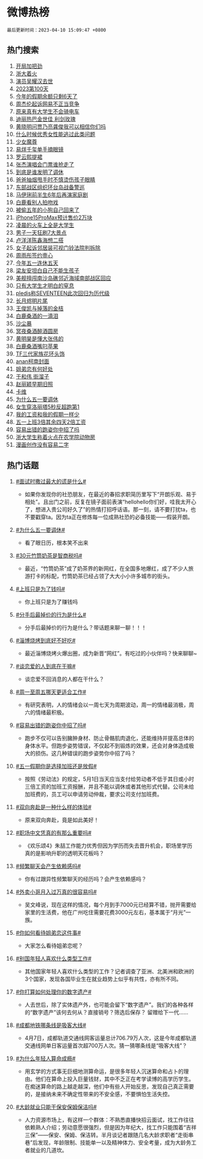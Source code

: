 # 微博热榜

`最后更新时间：2023-04-10 15:09:47 +0800`

## 热门搜索

1. [开局加把劲](https://m.weibo.cn/search?containerid=100103type%3D1%26t%3D10%26q%3D%23%E5%BC%80%E5%B1%80%E5%8A%A0%E6%8A%8A%E5%8A%B2%23&stream_entry_id=51&isnewpage=1&extparam=seat%3D1%26dgr%3D0%26pos%3D0%26c_type%3D51%26stream_entry_id%3D51%26cate%3D10103%26filter_type%3Drealtimehot%26display_time%3D1681110586%26pre_seqid%3D1681110586692018427108&luicode=10000011&lfid=106003type%253D25%2526t%253D3%2526disable_hot%253D1%2526filter_type%253Drealtimehot)
1. [浙大着火](https://m.weibo.cn/search?containerid=100103type%3D1%26t%3D10%26q%3D%E6%B5%99%E5%A4%A7%E7%9D%80%E7%81%AB&stream_entry_id=31&isnewpage=1&extparam=seat%3D1%26dgr%3D0%26c_type%3D31%26band_rank%3D1%26cate%3D5001%26filter_type%3Drealtimehot%26realpos%3D1%26pos%3D0%26q%3D%25E6%25B5%2599%25E5%25A4%25A7%25E7%259D%2580%25E7%2581%25AB%26stream_entry_id%3D31%26flag%3D1%26lcate%3D5001%26display_time%3D1681110586%26pre_seqid%3D1681110586692018427108&luicode=10000011&lfid=106003type%253D25%2526t%253D3%2526disable_hot%253D1%2526filter_type%253Drealtimehot)
1. [演员吴耀汉去世](https://m.weibo.cn/search?containerid=100103type%3D1%26t%3D10%26q%3D%23%E6%BC%94%E5%91%98%E5%90%B4%E8%80%80%E6%B1%89%E5%8E%BB%E4%B8%96%23&stream_entry_id=31&isnewpage=1&extparam=seat%3D1%26dgr%3D0%26c_type%3D31%26band_rank%3D2%26cate%3D5001%26filter_type%3Drealtimehot%26realpos%3D2%26pos%3D1%26q%3D%2523%25E6%25BC%2594%25E5%2591%2598%25E5%2590%25B4%25E8%2580%2580%25E6%25B1%2589%25E5%258E%25BB%25E4%25B8%2596%2523%26stream_entry_id%3D31%26flag%3D16%26lcate%3D5001%26display_time%3D1681110586%26pre_seqid%3D1681110586692018427108&luicode=10000011&lfid=106003type%253D25%2526t%253D3%2526disable_hot%253D1%2526filter_type%253Drealtimehot)
1. [2023第100天](https://m.weibo.cn/search?containerid=100103type%3D1%26t%3D10%26q%3D%232023%E7%AC%AC100%E5%A4%A9%23&stream_entry_id=31&isnewpage=1&extparam=seat%3D1%26dgr%3D0%26c_type%3D31%26band_rank%3D3%26cate%3D5001%26filter_type%3Drealtimehot%26realpos%3D3%26pos%3D2%26q%3D%25232023%25E7%25AC%25AC100%25E5%25A4%25A9%2523%26stream_entry_id%3D31%26flag%3D0%26lcate%3D5001%26display_time%3D1681110586%26pre_seqid%3D1681110586692018427108&luicode=10000011&lfid=106003type%253D25%2526t%253D3%2526disable_hot%253D1%2526filter_type%253Drealtimehot)
1. [今年的假期余额只剩6天了](https://m.weibo.cn/search?containerid=100103type%3D1%26t%3D10%26q%3D%23%E4%BB%8A%E5%B9%B4%E7%9A%84%E5%81%87%E6%9C%9F%E4%BD%99%E9%A2%9D%E5%8F%AA%E5%89%A96%E5%A4%A9%E4%BA%86%23&stream_entry_id=31&isnewpage=1&extparam=seat%3D1%26dgr%3D0%26c_type%3D31%26band_rank%3D4%26cate%3D5001%26filter_type%3Drealtimehot%26realpos%3D4%26pos%3D3%26q%3D%2523%25E4%25BB%258A%25E5%25B9%25B4%25E7%259A%2584%25E5%2581%2587%25E6%259C%259F%25E4%25BD%2599%25E9%25A2%259D%25E5%258F%25AA%25E5%2589%25A96%25E5%25A4%25A9%25E4%25BA%2586%2523%26stream_entry_id%3D31%26flag%3D0%26lcate%3D5001%26display_time%3D1681110586%26pre_seqid%3D1681110586692018427108&luicode=10000011&lfid=106003type%253D25%2526t%253D3%2526disable_hot%253D1%2526filter_type%253Drealtimehot)
1. [周杰伦起诉网易不正当竞争](https://m.weibo.cn/search?containerid=100103type%3D1%26t%3D10%26q%3D%23%E5%91%A8%E6%9D%B0%E4%BC%A6%E8%B5%B7%E8%AF%89%E7%BD%91%E6%98%93%E4%B8%8D%E6%AD%A3%E5%BD%93%E7%AB%9E%E4%BA%89%23&stream_entry_id=31&isnewpage=1&extparam=seat%3D1%26dgr%3D0%26c_type%3D31%26band_rank%3D5%26cate%3D5001%26filter_type%3Drealtimehot%26realpos%3D5%26pos%3D4%26q%3D%2523%25E5%2591%25A8%25E6%259D%25B0%25E4%25BC%25A6%25E8%25B5%25B7%25E8%25AF%2589%25E7%25BD%2591%25E6%2598%2593%25E4%25B8%258D%25E6%25AD%25A3%25E5%25BD%2593%25E7%25AB%259E%25E4%25BA%2589%2523%26stream_entry_id%3D31%26flag%3D2%26lcate%3D5001%26display_time%3D1681110586%26pre_seqid%3D1681110586692018427108&luicode=10000011&lfid=106003type%253D25%2526t%253D3%2526disable_hot%253D1%2526filter_type%253Drealtimehot)
1. [原来真有大学生不会骑电车](https://m.weibo.cn/search?containerid=100103type%3D1%26t%3D10%26q%3D%23%E5%8E%9F%E6%9D%A5%E7%9C%9F%E6%9C%89%E5%A4%A7%E5%AD%A6%E7%94%9F%E4%B8%8D%E4%BC%9A%E9%AA%91%E7%94%B5%E8%BD%A6%23&stream_entry_id=31&isnewpage=1&extparam=seat%3D1%26dgr%3D0%26c_type%3D31%26band_rank%3D6%26cate%3D5001%26filter_type%3Drealtimehot%26realpos%3D6%26pos%3D5%26q%3D%2523%25E5%258E%259F%25E6%259D%25A5%25E7%259C%259F%25E6%259C%2589%25E5%25A4%25A7%25E5%25AD%25A6%25E7%2594%259F%25E4%25B8%258D%25E4%25BC%259A%25E9%25AA%2591%25E7%2594%25B5%25E8%25BD%25A6%2523%26stream_entry_id%3D31%26flag%3D0%26lcate%3D5001%26display_time%3D1681110586%26pre_seqid%3D1681110586692018427108&luicode=10000011&lfid=106003type%253D25%2526t%253D3%2526disable_hot%253D1%2526filter_type%253Drealtimehot)
1. [迪丽热巴金世佳 利剑玫瑰](https://m.weibo.cn/search?containerid=100103type%3D1%26t%3D10%26q%3D%E8%BF%AA%E4%B8%BD%E7%83%AD%E5%B7%B4%E9%87%91%E4%B8%96%E4%BD%B3+%E5%88%A9%E5%89%91%E7%8E%AB%E7%91%B0&stream_entry_id=31&isnewpage=1&extparam=seat%3D1%26dgr%3D0%26c_type%3D31%26band_rank%3D7%26cate%3D5001%26filter_type%3Drealtimehot%26realpos%3D7%26pos%3D6%26q%3D%25E8%25BF%25AA%25E4%25B8%25BD%25E7%2583%25AD%25E5%25B7%25B4%25E9%2587%2591%25E4%25B8%2596%25E4%25BD%25B3%2520%25E5%2588%25A9%25E5%2589%2591%25E7%258E%25AB%25E7%2591%25B0%26stream_entry_id%3D31%26flag%3D2%26lcate%3D5001%26display_time%3D1681110586%26pre_seqid%3D1681110586692018427108&luicode=10000011&lfid=106003type%253D25%2526t%253D3%2526disable_hot%253D1%2526filter_type%253Drealtimehot)
1. [黄晓明问贾乃亮龚俊我可以相信你们吗](https://m.weibo.cn/search?containerid=100103type%3D1%26t%3D10%26q%3D%23%E9%BB%84%E6%99%93%E6%98%8E%E9%97%AE%E8%B4%BE%E4%B9%83%E4%BA%AE%E9%BE%9A%E4%BF%8A%E6%88%91%E5%8F%AF%E4%BB%A5%E7%9B%B8%E4%BF%A1%E4%BD%A0%E4%BB%AC%E5%90%97%23&stream_entry_id=31&isnewpage=1&extparam=seat%3D1%26dgr%3D0%26c_type%3D31%26band_rank%3D8%26cate%3D5001%26filter_type%3Drealtimehot%26realpos%3D8%26pos%3D7%26q%3D%2523%25E9%25BB%2584%25E6%2599%2593%25E6%2598%258E%25E9%2597%25AE%25E8%25B4%25BE%25E4%25B9%2583%25E4%25BA%25AE%25E9%25BE%259A%25E4%25BF%258A%25E6%2588%2591%25E5%258F%25AF%25E4%25BB%25A5%25E7%259B%25B8%25E4%25BF%25A1%25E4%25BD%25A0%25E4%25BB%25AC%25E5%2590%2597%2523%26stream_entry_id%3D31%26flag%3D1%26lcate%3D5001%26display_time%3D1681110586%26pre_seqid%3D1681110586692018427108&luicode=10000011&lfid=106003type%253D25%2526t%253D3%2526disable_hot%253D1%2526filter_type%253Drealtimehot)
1. [什么时候优秀女性能逃过此类问题](https://m.weibo.cn/search?containerid=100103type%3D1%26t%3D10%26q%3D%23%E4%BB%80%E4%B9%88%E6%97%B6%E5%80%99%E4%BC%98%E7%A7%80%E5%A5%B3%E6%80%A7%E8%83%BD%E9%80%83%E8%BF%87%E6%AD%A4%E7%B1%BB%E9%97%AE%E9%A2%98%23&stream_entry_id=31&isnewpage=1&extparam=seat%3D1%26dgr%3D0%26c_type%3D31%26band_rank%3D9%26cate%3D5001%26filter_type%3Drealtimehot%26realpos%3D9%26pos%3D8%26q%3D%2523%25E4%25BB%2580%25E4%25B9%2588%25E6%2597%25B6%25E5%2580%2599%25E4%25BC%2598%25E7%25A7%2580%25E5%25A5%25B3%25E6%2580%25A7%25E8%2583%25BD%25E9%2580%2583%25E8%25BF%2587%25E6%25AD%25A4%25E7%25B1%25BB%25E9%2597%25AE%25E9%25A2%2598%2523%26stream_entry_id%3D31%26flag%3D1%26lcate%3D5001%26display_time%3D1681110586%26pre_seqid%3D1681110586692018427108&luicode=10000011&lfid=106003type%253D25%2526t%253D3%2526disable_hot%253D1%2526filter_type%253Drealtimehot)
1. [少女魔尊](https://m.weibo.cn/search?containerid=100103type%3D1%26t%3D10%26q%3D%23%E5%B0%91%E5%A5%B3%E9%AD%94%E5%B0%8A%23&stream_entry_id=31&isnewpage=1&extparam=seat%3D1%26dgr%3D0%26c_type%3D31%26band_rank%3D10%26cate%3D5001%26filter_type%3Drealtimehot%26realpos%3D10%26pos%3D9%26q%3D%2523%25E5%25B0%2591%25E5%25A5%25B3%25E9%25AD%2594%25E5%25B0%258A%2523%26stream_entry_id%3D31%26flag%3D1%26lcate%3D5001%26display_time%3D1681110586%26pre_seqid%3D1681110586692018427108&luicode=10000011&lfid=106003type%253D25%2526t%253D3%2526disable_hot%253D1%2526filter_type%253Drealtimehot)
1. [易烊千玺单手摘眼镜](https://m.weibo.cn/search?containerid=100103type%3D1%26t%3D10%26q%3D%23%E6%98%93%E7%83%8A%E5%8D%83%E7%8E%BA%E5%8D%95%E6%89%8B%E6%91%98%E7%9C%BC%E9%95%9C%23&stream_entry_id=31&isnewpage=1&extparam=seat%3D1%26dgr%3D0%26c_type%3D31%26band_rank%3D11%26cate%3D5001%26filter_type%3Drealtimehot%26realpos%3D11%26pos%3D10%26q%3D%2523%25E6%2598%2593%25E7%2583%258A%25E5%258D%2583%25E7%258E%25BA%25E5%258D%2595%25E6%2589%258B%25E6%2591%2598%25E7%259C%25BC%25E9%2595%259C%2523%26stream_entry_id%3D31%26flag%3D1%26lcate%3D5001%26display_time%3D1681110586%26pre_seqid%3D1681110586692018427108&luicode=10000011&lfid=106003type%253D25%2526t%253D3%2526disable_hot%253D1%2526filter_type%253Drealtimehot)
1. [罗云熙提裙](https://m.weibo.cn/search?containerid=100103type%3D1%26t%3D10%26q%3D%23%E7%BD%97%E4%BA%91%E7%86%99%E6%8F%90%E8%A3%99%23&stream_entry_id=31&isnewpage=1&extparam=seat%3D1%26dgr%3D0%26c_type%3D31%26band_rank%3D12%26cate%3D5001%26filter_type%3Drealtimehot%26realpos%3D12%26pos%3D11%26q%3D%2523%25E7%25BD%2597%25E4%25BA%2591%25E7%2586%2599%25E6%258F%2590%25E8%25A3%2599%2523%26stream_entry_id%3D31%26flag%3D0%26lcate%3D5001%26display_time%3D1681110586%26pre_seqid%3D1681110586692018427108&luicode=10000011&lfid=106003type%253D25%2526t%253D3%2526disable_hot%253D1%2526filter_type%253Drealtimehot)
1. [张杰演唱会门票谁抢走了](https://m.weibo.cn/search?containerid=100103type%3D1%26t%3D10%26q%3D%E5%BC%A0%E6%9D%B0%E6%BC%94%E5%94%B1%E4%BC%9A%E9%97%A8%E7%A5%A8%E8%B0%81%E6%8A%A2%E8%B5%B0%E4%BA%86&stream_entry_id=31&isnewpage=1&extparam=seat%3D1%26dgr%3D0%26c_type%3D31%26band_rank%3D13%26cate%3D5001%26filter_type%3Drealtimehot%26realpos%3D13%26pos%3D12%26q%3D%25E5%25BC%25A0%25E6%259D%25B0%25E6%25BC%2594%25E5%2594%25B1%25E4%25BC%259A%25E9%2597%25A8%25E7%25A5%25A8%25E8%25B0%2581%25E6%258A%25A2%25E8%25B5%25B0%25E4%25BA%2586%26stream_entry_id%3D31%26flag%3D1%26lcate%3D5001%26display_time%3D1681110586%26pre_seqid%3D1681110586692018427108&luicode=10000011&lfid=106003type%253D25%2526t%253D3%2526disable_hot%253D1%2526filter_type%253Drealtimehot)
1. [到底是谁发明了调休](https://m.weibo.cn/search?containerid=100103type%3D1%26t%3D10%26q%3D%23%E5%88%B0%E5%BA%95%E6%98%AF%E8%B0%81%E5%8F%91%E6%98%8E%E4%BA%86%E8%B0%83%E4%BC%91%23&stream_entry_id=31&isnewpage=1&extparam=seat%3D1%26dgr%3D0%26c_type%3D31%26band_rank%3D14%26cate%3D5001%26filter_type%3Drealtimehot%26realpos%3D14%26pos%3D13%26q%3D%2523%25E5%2588%25B0%25E5%25BA%2595%25E6%2598%25AF%25E8%25B0%2581%25E5%258F%2591%25E6%2598%258E%25E4%25BA%2586%25E8%25B0%2583%25E4%25BC%2591%2523%26stream_entry_id%3D31%26flag%3D1%26lcate%3D5001%26display_time%3D1681110586%26pre_seqid%3D1681110586692018427108&luicode=10000011&lfid=106003type%253D25%2526t%253D3%2526disable_hot%253D1%2526filter_type%253Drealtimehot)
1. [爸爸抽烟甩手时不慎烫伤孩子眼睛](https://m.weibo.cn/search?containerid=100103type%3D1%26t%3D10%26q%3D%23%E7%88%B8%E7%88%B8%E6%8A%BD%E7%83%9F%E7%94%A9%E6%89%8B%E6%97%B6%E4%B8%8D%E6%85%8E%E7%83%AB%E4%BC%A4%E5%AD%A9%E5%AD%90%E7%9C%BC%E7%9D%9B%23&stream_entry_id=31&isnewpage=1&extparam=seat%3D1%26dgr%3D0%26c_type%3D31%26band_rank%3D15%26cate%3D5001%26filter_type%3Drealtimehot%26realpos%3D15%26pos%3D14%26q%3D%2523%25E7%2588%25B8%25E7%2588%25B8%25E6%258A%25BD%25E7%2583%259F%25E7%2594%25A9%25E6%2589%258B%25E6%2597%25B6%25E4%25B8%258D%25E6%2585%258E%25E7%2583%25AB%25E4%25BC%25A4%25E5%25AD%25A9%25E5%25AD%2590%25E7%259C%25BC%25E7%259D%259B%2523%26stream_entry_id%3D31%26flag%3D0%26lcate%3D5001%26display_time%3D1681110586%26pre_seqid%3D1681110586692018427108&luicode=10000011&lfid=106003type%253D25%2526t%253D3%2526disable_hot%253D1%2526filter_type%253Drealtimehot)
1. [东部战区组织环台岛战备警巡](https://m.weibo.cn/search?containerid=100103type%3D1%26t%3D10%26q%3D%23%E4%B8%9C%E9%83%A8%E6%88%98%E5%8C%BA%E7%BB%84%E7%BB%87%E7%8E%AF%E5%8F%B0%E5%B2%9B%E6%88%98%E5%A4%87%E8%AD%A6%E5%B7%A1%23&stream_entry_id=31&isnewpage=1&extparam=seat%3D1%26dgr%3D0%26c_type%3D31%26band_rank%3D16%26cate%3D5001%26filter_type%3Drealtimehot%26realpos%3D16%26pos%3D15%26q%3D%2523%25E4%25B8%259C%25E9%2583%25A8%25E6%2588%2598%25E5%258C%25BA%25E7%25BB%2584%25E7%25BB%2587%25E7%258E%25AF%25E5%258F%25B0%25E5%25B2%259B%25E6%2588%2598%25E5%25A4%2587%25E8%25AD%25A6%25E5%25B7%25A1%2523%26stream_entry_id%3D31%26flag%3D1%26lcate%3D5001%26display_time%3D1681110586%26pre_seqid%3D1681110586692018427108&luicode=10000011&lfid=106003type%253D25%2526t%253D3%2526disable_hot%253D1%2526filter_type%253Drealtimehot)
1. [马伊琍前半生6年后再演家庭剧](https://m.weibo.cn/search?containerid=100103type%3D1%26t%3D10%26q%3D%23%E9%A9%AC%E4%BC%8A%E7%90%8D%E5%89%8D%E5%8D%8A%E7%94%9F6%E5%B9%B4%E5%90%8E%E5%86%8D%E6%BC%94%E5%AE%B6%E5%BA%AD%E5%89%A7%23&stream_entry_id=31&isnewpage=1&extparam=seat%3D1%26dgr%3D0%26c_type%3D31%26band_rank%3D17%26cate%3D5001%26filter_type%3Drealtimehot%26realpos%3D17%26pos%3D16%26q%3D%2523%25E9%25A9%25AC%25E4%25BC%258A%25E7%2590%258D%25E5%2589%258D%25E5%258D%258A%25E7%2594%259F6%25E5%25B9%25B4%25E5%2590%258E%25E5%2586%258D%25E6%25BC%2594%25E5%25AE%25B6%25E5%25BA%25AD%25E5%2589%25A7%2523%26stream_entry_id%3D31%26flag%3D0%26lcate%3D5001%26display_time%3D1681110586%26pre_seqid%3D1681110586692018427108&luicode=10000011&lfid=106003type%253D25%2526t%253D3%2526disable_hot%253D1%2526filter_type%253Drealtimehot)
1. [白鹿看别人拍吻戏](https://m.weibo.cn/search?containerid=100103type%3D1%26t%3D10%26q%3D%23%E7%99%BD%E9%B9%BF%E7%9C%8B%E5%88%AB%E4%BA%BA%E6%8B%8D%E5%90%BB%E6%88%8F%23&stream_entry_id=31&isnewpage=1&extparam=seat%3D1%26dgr%3D0%26c_type%3D31%26band_rank%3D18%26cate%3D5001%26filter_type%3Drealtimehot%26realpos%3D18%26pos%3D17%26q%3D%2523%25E7%2599%25BD%25E9%25B9%25BF%25E7%259C%258B%25E5%2588%25AB%25E4%25BA%25BA%25E6%258B%258D%25E5%2590%25BB%25E6%2588%258F%2523%26stream_entry_id%3D31%26flag%3D1%26lcate%3D5001%26display_time%3D1681110586%26pre_seqid%3D1681110586692018427108&luicode=10000011&lfid=106003type%253D25%2526t%253D3%2526disable_hot%253D1%2526filter_type%253Drealtimehot)
1. [被偷五年的小狗自己回来了](https://m.weibo.cn/search?containerid=100103type%3D1%26t%3D10%26q%3D%23%E8%A2%AB%E5%81%B7%E4%BA%94%E5%B9%B4%E7%9A%84%E5%B0%8F%E7%8B%97%E8%87%AA%E5%B7%B1%E5%9B%9E%E6%9D%A5%E4%BA%86%23&stream_entry_id=31&isnewpage=1&extparam=seat%3D1%26dgr%3D0%26c_type%3D31%26band_rank%3D19%26cate%3D5001%26filter_type%3Drealtimehot%26realpos%3D19%26pos%3D18%26q%3D%2523%25E8%25A2%25AB%25E5%2581%25B7%25E4%25BA%2594%25E5%25B9%25B4%25E7%259A%2584%25E5%25B0%258F%25E7%258B%2597%25E8%2587%25AA%25E5%25B7%25B1%25E5%259B%259E%25E6%259D%25A5%25E4%25BA%2586%2523%26stream_entry_id%3D31%26flag%3D0%26lcate%3D5001%26display_time%3D1681110586%26pre_seqid%3D1681110586692018427108&luicode=10000011&lfid=106003type%253D25%2526t%253D3%2526disable_hot%253D1%2526filter_type%253Drealtimehot)
1. [iPhone15ProMax预计售价2万块](https://m.weibo.cn/search?containerid=100103type%3D1%26t%3D10%26q%3D%23iPhone15ProMax%E9%A2%84%E8%AE%A1%E5%94%AE%E4%BB%B72%E4%B8%87%E5%9D%97%23&stream_entry_id=31&isnewpage=1&extparam=seat%3D1%26dgr%3D0%26c_type%3D31%26band_rank%3D20%26cate%3D5001%26filter_type%3Drealtimehot%26realpos%3D20%26pos%3D19%26q%3D%2523iPhone15ProMax%25E9%25A2%2584%25E8%25AE%25A1%25E5%2594%25AE%25E4%25BB%25B72%25E4%25B8%2587%25E5%259D%2597%2523%26stream_entry_id%3D31%26flag%3D2%26lcate%3D5001%26display_time%3D1681110586%26pre_seqid%3D1681110586692018427108&luicode=10000011&lfid=106003type%253D25%2526t%253D3%2526disable_hot%253D1%2526filter_type%253Drealtimehot)
1. [凌晨的火车上全是大学生](https://m.weibo.cn/search?containerid=100103type%3D1%26t%3D10%26q%3D%23%E5%87%8C%E6%99%A8%E7%9A%84%E7%81%AB%E8%BD%A6%E4%B8%8A%E5%85%A8%E6%98%AF%E5%A4%A7%E5%AD%A6%E7%94%9F%23&stream_entry_id=31&isnewpage=1&extparam=seat%3D1%26dgr%3D0%26c_type%3D31%26band_rank%3D21%26cate%3D5001%26filter_type%3Drealtimehot%26realpos%3D21%26pos%3D20%26q%3D%2523%25E5%2587%258C%25E6%2599%25A8%25E7%259A%2584%25E7%2581%25AB%25E8%25BD%25A6%25E4%25B8%258A%25E5%2585%25A8%25E6%2598%25AF%25E5%25A4%25A7%25E5%25AD%25A6%25E7%2594%259F%2523%26stream_entry_id%3D31%26flag%3D0%26lcate%3D5001%26display_time%3D1681110586%26pre_seqid%3D1681110586692018427108&luicode=10000011&lfid=106003type%253D25%2526t%253D3%2526disable_hot%253D1%2526filter_type%253Drealtimehot)
1. [男子一天狂刷7大景点](https://m.weibo.cn/search?containerid=100103type%3D1%26t%3D10%26q%3D%23%E7%94%B7%E5%AD%90%E4%B8%80%E5%A4%A9%E7%8B%82%E5%88%B77%E5%A4%A7%E6%99%AF%E7%82%B9%23&stream_entry_id=31&isnewpage=1&extparam=seat%3D1%26dgr%3D0%26c_type%3D31%26band_rank%3D22%26cate%3D5001%26filter_type%3Drealtimehot%26realpos%3D22%26pos%3D21%26q%3D%2523%25E7%2594%25B7%25E5%25AD%2590%25E4%25B8%2580%25E5%25A4%25A9%25E7%258B%2582%25E5%2588%25B77%25E5%25A4%25A7%25E6%2599%25AF%25E7%2582%25B9%2523%26stream_entry_id%3D31%26flag%3D1%26lcate%3D5001%26display_time%3D1681110586%26pre_seqid%3D1681110586692018427108&luicode=10000011&lfid=106003type%253D25%2526t%253D3%2526disable_hot%253D1%2526filter_type%253Drealtimehot)
1. [卢洋洋陈鑫海想二搭](https://m.weibo.cn/search?containerid=100103type%3D1%26t%3D10%26q%3D%23%E5%8D%A2%E6%B4%8B%E6%B4%8B%E9%99%88%E9%91%AB%E6%B5%B7%E6%83%B3%E4%BA%8C%E6%90%AD%23&stream_entry_id=31&isnewpage=1&extparam=seat%3D1%26dgr%3D0%26c_type%3D31%26band_rank%3D23%26cate%3D5001%26filter_type%3Drealtimehot%26realpos%3D23%26pos%3D22%26q%3D%2523%25E5%258D%25A2%25E6%25B4%258B%25E6%25B4%258B%25E9%2599%2588%25E9%2591%25AB%25E6%25B5%25B7%25E6%2583%25B3%25E4%25BA%258C%25E6%2590%25AD%2523%26stream_entry_id%3D31%26flag%3D1%26lcate%3D5001%26display_time%3D1681110586%26pre_seqid%3D1681110586692018427108&luicode=10000011&lfid=106003type%253D25%2526t%253D3%2526disable_hot%253D1%2526filter_type%253Drealtimehot)
1. [女子起诉邻居装可视门铃法院判拆除](https://m.weibo.cn/search?containerid=100103type%3D1%26t%3D10%26q%3D%23%E5%A5%B3%E5%AD%90%E8%B5%B7%E8%AF%89%E9%82%BB%E5%B1%85%E8%A3%85%E5%8F%AF%E8%A7%86%E9%97%A8%E9%93%83%E6%B3%95%E9%99%A2%E5%88%A4%E6%8B%86%E9%99%A4%23&stream_entry_id=31&isnewpage=1&extparam=seat%3D1%26dgr%3D0%26c_type%3D31%26band_rank%3D24%26cate%3D5001%26filter_type%3Drealtimehot%26realpos%3D24%26pos%3D23%26q%3D%2523%25E5%25A5%25B3%25E5%25AD%2590%25E8%25B5%25B7%25E8%25AF%2589%25E9%2582%25BB%25E5%25B1%2585%25E8%25A3%2585%25E5%258F%25AF%25E8%25A7%2586%25E9%2597%25A8%25E9%2593%2583%25E6%25B3%2595%25E9%2599%25A2%25E5%2588%25A4%25E6%258B%2586%25E9%2599%25A4%2523%26stream_entry_id%3D31%26flag%3D0%26lcate%3D5001%26display_time%3D1681110586%26pre_seqid%3D1681110586692018427108&luicode=10000011&lfid=106003type%253D25%2526t%253D3%2526disable_hot%253D1%2526filter_type%253Drealtimehot)
1. [周雨彤签约壹心](https://m.weibo.cn/search?containerid=100103type%3D1%26t%3D10%26q%3D%23%E5%91%A8%E9%9B%A8%E5%BD%A4%E7%AD%BE%E7%BA%A6%E5%A3%B9%E5%BF%83%23&stream_entry_id=31&isnewpage=1&extparam=seat%3D1%26dgr%3D0%26c_type%3D31%26band_rank%3D25%26cate%3D5001%26filter_type%3Drealtimehot%26realpos%3D25%26pos%3D24%26q%3D%2523%25E5%2591%25A8%25E9%259B%25A8%25E5%25BD%25A4%25E7%25AD%25BE%25E7%25BA%25A6%25E5%25A3%25B9%25E5%25BF%2583%2523%26stream_entry_id%3D31%26flag%3D0%26lcate%3D5001%26display_time%3D1681110586%26pre_seqid%3D1681110586692018427108&luicode=10000011&lfid=106003type%253D25%2526t%253D3%2526disable_hot%253D1%2526filter_type%253Drealtimehot)
1. [今年五一连休五天](https://m.weibo.cn/search?containerid=100103type%3D1%26t%3D10%26q%3D%23%E4%BB%8A%E5%B9%B4%E4%BA%94%E4%B8%80%E8%BF%9E%E4%BC%91%E4%BA%94%E5%A4%A9%23&stream_entry_id=31&isnewpage=1&extparam=seat%3D1%26dgr%3D0%26c_type%3D31%26band_rank%3D26%26cate%3D5001%26filter_type%3Drealtimehot%26realpos%3D26%26pos%3D25%26q%3D%2523%25E4%25BB%258A%25E5%25B9%25B4%25E4%25BA%2594%25E4%25B8%2580%25E8%25BF%259E%25E4%25BC%2591%25E4%25BA%2594%25E5%25A4%25A9%2523%26stream_entry_id%3D31%26flag%3D0%26lcate%3D5001%26display_time%3D1681110586%26pre_seqid%3D1681110586692018427108&luicode=10000011&lfid=106003type%253D25%2526t%253D3%2526disable_hot%253D1%2526filter_type%253Drealtimehot)
1. [梁友安坦白自己不能生孩子](https://m.weibo.cn/search?containerid=100103type%3D1%26t%3D10%26q%3D%23%E6%A2%81%E5%8F%8B%E5%AE%89%E5%9D%A6%E7%99%BD%E8%87%AA%E5%B7%B1%E4%B8%8D%E8%83%BD%E7%94%9F%E5%AD%A9%E5%AD%90%23&stream_entry_id=31&isnewpage=1&extparam=seat%3D1%26dgr%3D0%26c_type%3D31%26band_rank%3D27%26cate%3D5001%26filter_type%3Drealtimehot%26realpos%3D27%26pos%3D26%26q%3D%2523%25E6%25A2%2581%25E5%258F%258B%25E5%25AE%2589%25E5%259D%25A6%25E7%2599%25BD%25E8%2587%25AA%25E5%25B7%25B1%25E4%25B8%258D%25E8%2583%25BD%25E7%2594%259F%25E5%25AD%25A9%25E5%25AD%2590%2523%26stream_entry_id%3D31%26flag%3D1%26lcate%3D5001%26display_time%3D1681110586%26pre_seqid%3D1681110586692018427108&luicode=10000011&lfid=106003type%253D25%2526t%253D3%2526disable_hot%253D1%2526filter_type%253Drealtimehot)
1. [美舰擅闯南沙岛礁邻近海域南部战区回应](https://m.weibo.cn/search?containerid=100103type%3D1%26t%3D10%26q%3D%23%E7%BE%8E%E8%88%B0%E6%93%85%E9%97%AF%E5%8D%97%E6%B2%99%E5%B2%9B%E7%A4%81%E9%82%BB%E8%BF%91%E6%B5%B7%E5%9F%9F%E5%8D%97%E9%83%A8%E6%88%98%E5%8C%BA%E5%9B%9E%E5%BA%94%23&stream_entry_id=31&isnewpage=1&extparam=seat%3D1%26dgr%3D0%26c_type%3D31%26band_rank%3D28%26cate%3D5001%26filter_type%3Drealtimehot%26realpos%3D28%26pos%3D27%26q%3D%2523%25E7%25BE%258E%25E8%2588%25B0%25E6%2593%2585%25E9%2597%25AF%25E5%258D%2597%25E6%25B2%2599%25E5%25B2%259B%25E7%25A4%2581%25E9%2582%25BB%25E8%25BF%2591%25E6%25B5%25B7%25E5%259F%259F%25E5%258D%2597%25E9%2583%25A8%25E6%2588%2598%25E5%258C%25BA%25E5%259B%259E%25E5%25BA%2594%2523%26stream_entry_id%3D31%26flag%3D1%26lcate%3D5001%26display_time%3D1681110586%26pre_seqid%3D1681110586692018427108&luicode=10000011&lfid=106003type%253D25%2526t%253D3%2526disable_hot%253D1%2526filter_type%253Drealtimehot)
1. [只有大学生才明白的窒息](https://m.weibo.cn/search?containerid=100103type%3D1%26t%3D10%26q%3D%23%E5%8F%AA%E6%9C%89%E5%A4%A7%E5%AD%A6%E7%94%9F%E6%89%8D%E6%98%8E%E7%99%BD%E7%9A%84%E7%AA%92%E6%81%AF%23&stream_entry_id=31&isnewpage=1&extparam=seat%3D1%26dgr%3D0%26c_type%3D31%26band_rank%3D29%26cate%3D5001%26filter_type%3Drealtimehot%26realpos%3D29%26pos%3D28%26q%3D%2523%25E5%258F%25AA%25E6%259C%2589%25E5%25A4%25A7%25E5%25AD%25A6%25E7%2594%259F%25E6%2589%258D%25E6%2598%258E%25E7%2599%25BD%25E7%259A%2584%25E7%25AA%2592%25E6%2581%25AF%2523%26stream_entry_id%3D31%26flag%3D1%26lcate%3D5001%26display_time%3D1681110586%26pre_seqid%3D1681110586692018427108&luicode=10000011&lfid=106003type%253D25%2526t%253D3%2526disable_hot%253D1%2526filter_type%253Drealtimehot)
1. [pledis称SEVENTEEN此次回归为历代级](https://m.weibo.cn/search?containerid=100103type%3D1%26t%3D10%26q%3D%23pledis%E7%A7%B0SEVENTEEN%E6%AD%A4%E6%AC%A1%E5%9B%9E%E5%BD%92%E4%B8%BA%E5%8E%86%E4%BB%A3%E7%BA%A7%23&stream_entry_id=31&isnewpage=1&extparam=seat%3D1%26dgr%3D0%26c_type%3D31%26band_rank%3D30%26cate%3D5001%26filter_type%3Drealtimehot%26realpos%3D30%26pos%3D29%26q%3D%2523pledis%25E7%25A7%25B0SEVENTEEN%25E6%25AD%25A4%25E6%25AC%25A1%25E5%259B%259E%25E5%25BD%2592%25E4%25B8%25BA%25E5%258E%2586%25E4%25BB%25A3%25E7%25BA%25A7%2523%26stream_entry_id%3D31%26flag%3D0%26lcate%3D5001%26display_time%3D1681110586%26pre_seqid%3D1681110586692018427108&luicode=10000011&lfid=106003type%253D25%2526t%253D3%2526disable_hot%253D1%2526filter_type%253Drealtimehot)
1. [长月烬明片尾](https://m.weibo.cn/search?containerid=100103type%3D1%26t%3D10%26q%3D%23%E9%95%BF%E6%9C%88%E7%83%AC%E6%98%8E%E7%89%87%E5%B0%BE%23&stream_entry_id=31&isnewpage=1&extparam=seat%3D1%26dgr%3D0%26c_type%3D31%26band_rank%3D31%26cate%3D5001%26filter_type%3Drealtimehot%26realpos%3D31%26pos%3D30%26q%3D%2523%25E9%2595%25BF%25E6%259C%2588%25E7%2583%25AC%25E6%2598%258E%25E7%2589%2587%25E5%25B0%25BE%2523%26stream_entry_id%3D31%26flag%3D1%26lcate%3D5001%26display_time%3D1681110586%26pre_seqid%3D1681110586692018427108&luicode=10000011&lfid=106003type%253D25%2526t%253D3%2526disable_hot%253D1%2526filter_type%253Drealtimehot)
1. [王俊凯与掉落的金桔](https://m.weibo.cn/search?containerid=100103type%3D1%26t%3D10%26q%3D%23%E7%8E%8B%E4%BF%8A%E5%87%AF%E4%B8%8E%E6%8E%89%E8%90%BD%E7%9A%84%E9%87%91%E6%A1%94%23&stream_entry_id=31&isnewpage=1&extparam=seat%3D1%26dgr%3D0%26c_type%3D31%26band_rank%3D32%26cate%3D5001%26filter_type%3Drealtimehot%26realpos%3D32%26pos%3D31%26q%3D%2523%25E7%258E%258B%25E4%25BF%258A%25E5%2587%25AF%25E4%25B8%258E%25E6%258E%2589%25E8%2590%25BD%25E7%259A%2584%25E9%2587%2591%25E6%25A1%2594%2523%26stream_entry_id%3D31%26flag%3D1%26lcate%3D5001%26display_time%3D1681110586%26pre_seqid%3D1681110586692018427108&luicode=10000011&lfid=106003type%253D25%2526t%253D3%2526disable_hot%253D1%2526filter_type%253Drealtimehot)
1. [白鹿桑酒的一滴泪](https://m.weibo.cn/search?containerid=100103type%3D1%26t%3D10%26q%3D%23%E7%99%BD%E9%B9%BF%E6%A1%91%E9%85%92%E7%9A%84%E4%B8%80%E6%BB%B4%E6%B3%AA%23&stream_entry_id=31&isnewpage=1&extparam=seat%3D1%26dgr%3D0%26c_type%3D31%26band_rank%3D33%26cate%3D5001%26filter_type%3Drealtimehot%26realpos%3D33%26pos%3D32%26q%3D%2523%25E7%2599%25BD%25E9%25B9%25BF%25E6%25A1%2591%25E9%2585%2592%25E7%259A%2584%25E4%25B8%2580%25E6%25BB%25B4%25E6%25B3%25AA%2523%26stream_entry_id%3D31%26flag%3D1%26lcate%3D5001%26display_time%3D1681110586%26pre_seqid%3D1681110586692018427108&luicode=10000011&lfid=106003type%253D25%2526t%253D3%2526disable_hot%253D1%2526filter_type%253Drealtimehot)
1. [沙尘暴](https://m.weibo.cn/search?containerid=100103type%3D1%26t%3D10%26q%3D%E6%B2%99%E5%B0%98%E6%9A%B4&stream_entry_id=31&isnewpage=1&extparam=seat%3D1%26dgr%3D0%26c_type%3D31%26band_rank%3D34%26cate%3D5001%26filter_type%3Drealtimehot%26realpos%3D34%26pos%3D33%26q%3D%25E6%25B2%2599%25E5%25B0%2598%25E6%259A%25B4%26stream_entry_id%3D31%26flag%3D1%26lcate%3D5001%26display_time%3D1681110586%26pre_seqid%3D1681110586692018427108&luicode=10000011&lfid=106003type%253D25%2526t%253D3%2526disable_hot%253D1%2526filter_type%253Drealtimehot)
1. [冥夜桑酒醉酒圆房](https://m.weibo.cn/search?containerid=100103type%3D1%26t%3D10%26q%3D%23%E5%86%A5%E5%A4%9C%E6%A1%91%E9%85%92%E9%86%89%E9%85%92%E5%9C%86%E6%88%BF%23&stream_entry_id=31&isnewpage=1&extparam=seat%3D1%26dgr%3D0%26c_type%3D31%26band_rank%3D35%26cate%3D5001%26filter_type%3Drealtimehot%26realpos%3D35%26pos%3D34%26q%3D%2523%25E5%2586%25A5%25E5%25A4%259C%25E6%25A1%2591%25E9%2585%2592%25E9%2586%2589%25E9%2585%2592%25E5%259C%2586%25E6%2588%25BF%2523%26stream_entry_id%3D31%26flag%3D1%26lcate%3D5001%26display_time%3D1681110586%26pre_seqid%3D1681110586692018427108&luicode=10000011&lfid=106003type%253D25%2526t%253D3%2526disable_hot%253D1%2526filter_type%253Drealtimehot)
1. [黄明昊是懂大张伟的](https://m.weibo.cn/search?containerid=100103type%3D1%26t%3D10%26q%3D%23%E9%BB%84%E6%98%8E%E6%98%8A%E6%98%AF%E6%87%82%E5%A4%A7%E5%BC%A0%E4%BC%9F%E7%9A%84%23&stream_entry_id=31&isnewpage=1&extparam=seat%3D1%26dgr%3D0%26c_type%3D31%26band_rank%3D36%26cate%3D5001%26filter_type%3Drealtimehot%26realpos%3D36%26pos%3D35%26q%3D%2523%25E9%25BB%2584%25E6%2598%258E%25E6%2598%258A%25E6%2598%25AF%25E6%2587%2582%25E5%25A4%25A7%25E5%25BC%25A0%25E4%25BC%259F%25E7%259A%2584%2523%26stream_entry_id%3D31%26flag%3D1%26lcate%3D5001%26display_time%3D1681110586%26pre_seqid%3D1681110586692018427108&luicode=10000011&lfid=106003type%253D25%2526t%253D3%2526disable_hot%253D1%2526filter_type%253Drealtimehot)
1. [白鹿桑酒嘴叼苹果](https://m.weibo.cn/search?containerid=100103type%3D1%26t%3D10%26q%3D%23%E7%99%BD%E9%B9%BF%E6%A1%91%E9%85%92%E5%98%B4%E5%8F%BC%E8%8B%B9%E6%9E%9C%23&stream_entry_id=31&isnewpage=1&extparam=seat%3D1%26dgr%3D0%26c_type%3D31%26band_rank%3D37%26cate%3D5001%26filter_type%3Drealtimehot%26realpos%3D37%26pos%3D36%26q%3D%2523%25E7%2599%25BD%25E9%25B9%25BF%25E6%25A1%2591%25E9%2585%2592%25E5%2598%25B4%25E5%258F%25BC%25E8%258B%25B9%25E6%259E%259C%2523%26stream_entry_id%3D31%26flag%3D1%26lcate%3D5001%26display_time%3D1681110586%26pre_seqid%3D1681110586692018427108&luicode=10000011&lfid=106003type%253D25%2526t%253D3%2526disable_hot%253D1%2526filter_type%253Drealtimehot)
1. [TF三代家族花环头饰](https://m.weibo.cn/search?containerid=100103type%3D1%26t%3D10%26q%3D%23TF%E4%B8%89%E4%BB%A3%E5%AE%B6%E6%97%8F%E8%8A%B1%E7%8E%AF%E5%A4%B4%E9%A5%B0%23&stream_entry_id=31&isnewpage=1&extparam=seat%3D1%26dgr%3D0%26c_type%3D31%26band_rank%3D38%26cate%3D5001%26filter_type%3Drealtimehot%26realpos%3D38%26pos%3D37%26q%3D%2523TF%25E4%25B8%2589%25E4%25BB%25A3%25E5%25AE%25B6%25E6%2597%258F%25E8%258A%25B1%25E7%258E%25AF%25E5%25A4%25B4%25E9%25A5%25B0%2523%26stream_entry_id%3D31%26flag%3D1%26lcate%3D5001%26display_time%3D1681110586%26pre_seqid%3D1681110586692018427108&luicode=10000011&lfid=106003type%253D25%2526t%253D3%2526disable_hot%253D1%2526filter_type%253Drealtimehot)
1. [anan柯南封面](https://m.weibo.cn/search?containerid=100103type%3D1%26t%3D10%26q%3D%23anan%E6%9F%AF%E5%8D%97%E5%B0%81%E9%9D%A2%23&stream_entry_id=31&isnewpage=1&extparam=seat%3D1%26dgr%3D0%26c_type%3D31%26band_rank%3D39%26cate%3D5001%26filter_type%3Drealtimehot%26realpos%3D39%26pos%3D38%26q%3D%2523anan%25E6%259F%25AF%25E5%258D%2597%25E5%25B0%2581%25E9%259D%25A2%2523%26stream_entry_id%3D31%26flag%3D1%26lcate%3D5001%26display_time%3D1681110586%26pre_seqid%3D1681110586692018427108&luicode=10000011&lfid=106003type%253D25%2526t%253D3%2526disable_hot%253D1%2526filter_type%253Drealtimehot)
1. [姐弟恋有何好处](https://m.weibo.cn/search?containerid=100103type%3D1%26t%3D10%26q%3D%23%E5%A7%90%E5%BC%9F%E6%81%8B%E6%9C%89%E4%BD%95%E5%A5%BD%E5%A4%84%23&stream_entry_id=31&isnewpage=1&extparam=seat%3D1%26dgr%3D0%26c_type%3D31%26band_rank%3D40%26cate%3D5001%26filter_type%3Drealtimehot%26realpos%3D40%26pos%3D39%26q%3D%2523%25E5%25A7%2590%25E5%25BC%259F%25E6%2581%258B%25E6%259C%2589%25E4%25BD%2595%25E5%25A5%25BD%25E5%25A4%2584%2523%26stream_entry_id%3D31%26flag%3D1%26lcate%3D5001%26display_time%3D1681110586%26pre_seqid%3D1681110586692018427108&luicode=10000011&lfid=106003type%253D25%2526t%253D3%2526disable_hot%253D1%2526filter_type%253Drealtimehot)
1. [于和伟 街溜子](https://m.weibo.cn/search?containerid=100103type%3D1%26t%3D10%26q%3D%E4%BA%8E%E5%92%8C%E4%BC%9F+%E8%A1%97%E6%BA%9C%E5%AD%90&stream_entry_id=31&isnewpage=1&extparam=seat%3D1%26dgr%3D0%26c_type%3D31%26band_rank%3D41%26cate%3D5001%26filter_type%3Drealtimehot%26realpos%3D41%26pos%3D40%26q%3D%25E4%25BA%258E%25E5%2592%258C%25E4%25BC%259F%2520%25E8%25A1%2597%25E6%25BA%259C%25E5%25AD%2590%26stream_entry_id%3D31%26flag%3D0%26lcate%3D5001%26display_time%3D1681110586%26pre_seqid%3D1681110586692018427108&luicode=10000011&lfid=106003type%253D25%2526t%253D3%2526disable_hot%253D1%2526filter_type%253Drealtimehot)
1. [赵丽颖早期旧照](https://m.weibo.cn/search?containerid=100103type%3D1%26t%3D10%26q%3D%23%E8%B5%B5%E4%B8%BD%E9%A2%96%E6%97%A9%E6%9C%9F%E6%97%A7%E7%85%A7%23&stream_entry_id=31&isnewpage=1&extparam=seat%3D1%26dgr%3D0%26c_type%3D31%26band_rank%3D42%26cate%3D5001%26filter_type%3Drealtimehot%26realpos%3D42%26pos%3D41%26q%3D%2523%25E8%25B5%25B5%25E4%25B8%25BD%25E9%25A2%2596%25E6%2597%25A9%25E6%259C%259F%25E6%2597%25A7%25E7%2585%25A7%2523%26stream_entry_id%3D31%26flag%3D1%26lcate%3D5001%26display_time%3D1681110586%26pre_seqid%3D1681110586692018427108&luicode=10000011&lfid=106003type%253D25%2526t%253D3%2526disable_hot%253D1%2526filter_type%253Drealtimehot)
1. [卡维](https://m.weibo.cn/search?containerid=100103type%3D1%26t%3D10%26q%3D%E5%8D%A1%E7%BB%B4&stream_entry_id=31&isnewpage=1&extparam=seat%3D1%26dgr%3D0%26c_type%3D31%26band_rank%3D43%26cate%3D5001%26filter_type%3Drealtimehot%26realpos%3D43%26pos%3D42%26q%3D%25E5%258D%25A1%25E7%25BB%25B4%26stream_entry_id%3D31%26flag%3D1%26lcate%3D5001%26display_time%3D1681110586%26pre_seqid%3D1681110586692018427108&luicode=10000011&lfid=106003type%253D25%2526t%253D3%2526disable_hot%253D1%2526filter_type%253Drealtimehot)
1. [为什么五一要调休](https://m.weibo.cn/search?containerid=100103type%3D1%26t%3D10%26q%3D%23%E4%B8%BA%E4%BB%80%E4%B9%88%E4%BA%94%E4%B8%80%E8%A6%81%E8%B0%83%E4%BC%91%23&stream_entry_id=31&isnewpage=1&extparam=seat%3D1%26dgr%3D0%26c_type%3D31%26band_rank%3D44%26cate%3D5001%26filter_type%3Drealtimehot%26realpos%3D44%26pos%3D43%26q%3D%2523%25E4%25B8%25BA%25E4%25BB%2580%25E4%25B9%2588%25E4%25BA%2594%25E4%25B8%2580%25E8%25A6%2581%25E8%25B0%2583%25E4%25BC%2591%2523%26stream_entry_id%3D31%26flag%3D0%26lcate%3D5001%26display_time%3D1681110586%26pre_seqid%3D1681110586692018427108&luicode=10000011&lfid=106003type%253D25%2526t%253D3%2526disable_hot%253D1%2526filter_type%253Drealtimehot)
1. [女生穿洛丽塔5秒反超跑第1](https://m.weibo.cn/search?containerid=100103type%3D1%26t%3D10%26q%3D%23%E5%A5%B3%E7%94%9F%E7%A9%BF%E6%B4%9B%E4%B8%BD%E5%A1%945%E7%A7%92%E5%8F%8D%E8%B6%85%E8%B7%91%E7%AC%AC1%23&stream_entry_id=31&isnewpage=1&extparam=seat%3D1%26dgr%3D0%26c_type%3D31%26band_rank%3D45%26cate%3D5001%26filter_type%3Drealtimehot%26realpos%3D45%26pos%3D44%26q%3D%2523%25E5%25A5%25B3%25E7%2594%259F%25E7%25A9%25BF%25E6%25B4%259B%25E4%25B8%25BD%25E5%25A1%25945%25E7%25A7%2592%25E5%258F%258D%25E8%25B6%2585%25E8%25B7%2591%25E7%25AC%25AC1%2523%26stream_entry_id%3D31%26flag%3D0%26lcate%3D5001%26display_time%3D1681110586%26pre_seqid%3D1681110586692018427108&luicode=10000011&lfid=106003type%253D25%2526t%253D3%2526disable_hot%253D1%2526filter_type%253Drealtimehot)
1. [我的工资和我的假期一样少](https://m.weibo.cn/search?containerid=100103type%3D1%26t%3D10%26q%3D%23%E6%88%91%E7%9A%84%E5%B7%A5%E8%B5%84%E5%92%8C%E6%88%91%E7%9A%84%E5%81%87%E6%9C%9F%E4%B8%80%E6%A0%B7%E5%B0%91%23&stream_entry_id=31&isnewpage=1&extparam=seat%3D1%26dgr%3D0%26c_type%3D31%26band_rank%3D46%26cate%3D5001%26filter_type%3Drealtimehot%26realpos%3D46%26pos%3D45%26q%3D%2523%25E6%2588%2591%25E7%259A%2584%25E5%25B7%25A5%25E8%25B5%2584%25E5%2592%258C%25E6%2588%2591%25E7%259A%2584%25E5%2581%2587%25E6%259C%259F%25E4%25B8%2580%25E6%25A0%25B7%25E5%25B0%2591%2523%26stream_entry_id%3D31%26flag%3D0%26lcate%3D5001%26display_time%3D1681110586%26pre_seqid%3D1681110586692018427108&luicode=10000011&lfid=106003type%253D25%2526t%253D3%2526disable_hot%253D1%2526filter_type%253Drealtimehot)
1. [五一上班3倍其余四天2倍工资](https://m.weibo.cn/search?containerid=100103type%3D1%26t%3D10%26q%3D%23%E4%BA%94%E4%B8%80%E4%B8%8A%E7%8F%AD3%E5%80%8D%E5%85%B6%E4%BD%99%E5%9B%9B%E5%A4%A92%E5%80%8D%E5%B7%A5%E8%B5%84%23&stream_entry_id=31&isnewpage=1&extparam=seat%3D1%26dgr%3D0%26c_type%3D31%26band_rank%3D47%26cate%3D5001%26filter_type%3Drealtimehot%26realpos%3D47%26pos%3D46%26q%3D%2523%25E4%25BA%2594%25E4%25B8%2580%25E4%25B8%258A%25E7%258F%25AD3%25E5%2580%258D%25E5%2585%25B6%25E4%25BD%2599%25E5%259B%259B%25E5%25A4%25A92%25E5%2580%258D%25E5%25B7%25A5%25E8%25B5%2584%2523%26stream_entry_id%3D31%26flag%3D0%26lcate%3D5001%26display_time%3D1681110586%26pre_seqid%3D1681110586692018427108&luicode=10000011&lfid=106003type%253D25%2526t%253D3%2526disable_hot%253D1%2526filter_type%253Drealtimehot)
1. [容易出错的跑姿你中招了吗](https://m.weibo.cn/search?containerid=100103type%3D1%26t%3D10%26q%3D%23%E5%AE%B9%E6%98%93%E5%87%BA%E9%94%99%E7%9A%84%E8%B7%91%E5%A7%BF%E4%BD%A0%E4%B8%AD%E6%8B%9B%E4%BA%86%E5%90%97%23&stream_entry_id=31&isnewpage=1&extparam=seat%3D1%26dgr%3D0%26c_type%3D31%26band_rank%3D48%26cate%3D5001%26filter_type%3Drealtimehot%26realpos%3D48%26pos%3D47%26q%3D%2523%25E5%25AE%25B9%25E6%2598%2593%25E5%2587%25BA%25E9%2594%2599%25E7%259A%2584%25E8%25B7%2591%25E5%25A7%25BF%25E4%25BD%25A0%25E4%25B8%25AD%25E6%258B%259B%25E4%25BA%2586%25E5%2590%2597%2523%26stream_entry_id%3D31%26flag%3D1%26lcate%3D5001%26display_time%3D1681110586%26pre_seqid%3D1681110586692018427108&luicode=10000011&lfid=106003type%253D25%2526t%253D3%2526disable_hot%253D1%2526filter_type%253Drealtimehot)
1. [浙大学生称着火点在农学院动物房](https://m.weibo.cn/search?containerid=100103type%3D1%26t%3D10%26q%3D%23%E6%B5%99%E5%A4%A7%E5%AD%A6%E7%94%9F%E7%A7%B0%E7%9D%80%E7%81%AB%E7%82%B9%E5%9C%A8%E5%86%9C%E5%AD%A6%E9%99%A2%E5%8A%A8%E7%89%A9%E6%88%BF%23&stream_entry_id=31&isnewpage=1&extparam=seat%3D1%26dgr%3D0%26c_type%3D31%26band_rank%3D49%26cate%3D5001%26filter_type%3Drealtimehot%26realpos%3D49%26pos%3D48%26q%3D%2523%25E6%25B5%2599%25E5%25A4%25A7%25E5%25AD%25A6%25E7%2594%259F%25E7%25A7%25B0%25E7%259D%2580%25E7%2581%25AB%25E7%2582%25B9%25E5%259C%25A8%25E5%2586%259C%25E5%25AD%25A6%25E9%2599%25A2%25E5%258A%25A8%25E7%2589%25A9%25E6%2588%25BF%2523%26stream_entry_id%3D31%26flag%3D1%26lcate%3D5001%26display_time%3D1681110586%26pre_seqid%3D1681110586692018427108&luicode=10000011&lfid=106003type%253D25%2526t%253D3%2526disable_hot%253D1%2526filter_type%253Drealtimehot)
1. [漫画创作没有容易二字](https://m.weibo.cn/search?containerid=100103type%3D1%26t%3D10%26q%3D%23%E6%BC%AB%E7%94%BB%E5%88%9B%E4%BD%9C%E6%B2%A1%E6%9C%89%E5%AE%B9%E6%98%93%E4%BA%8C%E5%AD%97%23&stream_entry_id=31&isnewpage=1&extparam=seat%3D1%26dgr%3D0%26c_type%3D31%26band_rank%3D50%26cate%3D5001%26filter_type%3Drealtimehot%26realpos%3D50%26pos%3D49%26q%3D%2523%25E6%25BC%25AB%25E7%2594%25BB%25E5%2588%259B%25E4%25BD%259C%25E6%25B2%25A1%25E6%259C%2589%25E5%25AE%25B9%25E6%2598%2593%25E4%25BA%258C%25E5%25AD%2597%2523%26stream_entry_id%3D31%26flag%3D1%26lcate%3D5001%26display_time%3D1681110586%26pre_seqid%3D1681110586692018427108&luicode=10000011&lfid=106003type%253D25%2526t%253D3%2526disable_hot%253D1%2526filter_type%253Drealtimehot)

## 热门话题

1. [#面试时撒过最大的谎是什么#](https://m.weibo.cn/search?containerid=231522type%3D1%26t%3D10%26q%3D%23%E9%9D%A2%E8%AF%95%E6%97%B6%E6%92%92%E8%BF%87%E6%9C%80%E5%A4%A7%E7%9A%84%E8%B0%8E%E6%98%AF%E4%BB%80%E4%B9%88%23&stream_entry_id=128&isnewpage=1&extparam=seat%3D1%26pos%3D1-0-0%26cate%3D5004%26c_type%3D128%26unitid%3D1681087873953%26lcate%3D5004%26dgr%3D0%26display_time%3D1681110587%26pre_seqid%3D1681110587549022659115&luicode=10000011&lfid=231648_-_4)
    - 如果你发现你的社恐朋友，在最近的春招求职简历里写下“开朗乐观、易于相处”。且出门之前，反复在镜子面前表演“hellohello你们好，哇我太开心了，想进入贵公司好久了”的热情打招呼话语。那一刻，请不要打扰ta，也不要戳穿ta。因为ta正在修炼每一位成熟社恐的必备技能——假装开朗。

1. [#为什么五一要调休#](https://m.weibo.cn/search?containerid=231522type%3D1%26t%3D10%26q%3D%23%E4%B8%BA%E4%BB%80%E4%B9%88%E4%BA%94%E4%B8%80%E8%A6%81%E8%B0%83%E4%BC%91%23&stream_entry_id=128&isnewpage=1&extparam=seat%3D1%26pos%3D1-0-1%26cate%3D5004%26c_type%3D128%26unitid%3D1681096306084%26lcate%3D5004%26dgr%3D0%26display_time%3D1681110587%26pre_seqid%3D1681110587549022659115&luicode=10000011&lfid=231648_-_4)
    - 看了眼日历，根本笑不出来

1. [#30元竹筒奶茶是智商税吗#](https://m.weibo.cn/search?containerid=231522type%3D1%26t%3D10%26q%3D%2330%E5%85%83%E7%AB%B9%E7%AD%92%E5%A5%B6%E8%8C%B6%E6%98%AF%E6%99%BA%E5%95%86%E7%A8%8E%E5%90%97%23&stream_entry_id=128&isnewpage=1&extparam=seat%3D1%26pos%3D1-0-2%26cate%3D5004%26c_type%3D128%26unitid%3D1681092081199%26lcate%3D5004%26dgr%3D0%26display_time%3D1681110587%26pre_seqid%3D1681110587549022659115&luicode=10000011&lfid=231648_-_4)
    - 最近，“竹筒奶茶”成了奶茶界的新网红，在全国多地爆红，成了不少人旅游打卡的标配，竹筒奶茶已经占领了大大小小许多城市的街头。

1. [#上班只是为了钱吗#](https://m.weibo.cn/search?containerid=231522type%3D1%26t%3D10%26q%3D%23%E4%B8%8A%E7%8F%AD%E5%8F%AA%E6%98%AF%E4%B8%BA%E4%BA%86%E9%92%B1%E5%90%97%23&stream_entry_id=128&isnewpage=1&extparam=seat%3D1%26pos%3D1-0-3%26cate%3D5004%26c_type%3D128%26unitid%3D1681098988416%26lcate%3D5004%26dgr%3D0%26display_time%3D1681110587%26pre_seqid%3D1681110587549022659115&luicode=10000011&lfid=231648_-_4)
    - 你上班只是为了赚钱吗

1. [#分手后最掉价的行为是什么#](https://m.weibo.cn/search?containerid=231522type%3D1%26t%3D10%26q%3D%23%E5%88%86%E6%89%8B%E5%90%8E%E6%9C%80%E6%8E%89%E4%BB%B7%E7%9A%84%E8%A1%8C%E4%B8%BA%E6%98%AF%E4%BB%80%E4%B9%88%23&stream_entry_id=128&isnewpage=1&extparam=seat%3D1%26pos%3D1-0-4%26cate%3D5004%26c_type%3D128%26unitid%3D1681047405196%26lcate%3D5004%26dgr%3D0%26display_time%3D1681110587%26pre_seqid%3D1681110587549022659115&luicode=10000011&lfid=231648_-_4)
    - 分手后最掉价的行为是什么？带话题来聊一聊！！！

1. [#淄博烧烤到底好不好吃#](https://m.weibo.cn/search?containerid=231522type%3D1%26t%3D10%26q%3D%23%E6%B7%84%E5%8D%9A%E7%83%A7%E7%83%A4%E5%88%B0%E5%BA%95%E5%A5%BD%E4%B8%8D%E5%A5%BD%E5%90%83%23&stream_entry_id=128&isnewpage=1&extparam=seat%3D1%26pos%3D1-0-5%26cate%3D5004%26c_type%3D128%26unitid%3D1681093614332%26lcate%3D5004%26dgr%3D0%26display_time%3D1681110587%26pre_seqid%3D1681110587549022659115&luicode=10000011&lfid=231648_-_4)
    - 最近淄博烧烤火爆出圈，成为新晋“网红”。有吃过的小伙伴吗？快来聊聊~

1. [#谈恋爱的人到底在干嘛#](https://m.weibo.cn/search?containerid=231522type%3D1%26t%3D10%26q%3D%23%E8%B0%88%E6%81%8B%E7%88%B1%E7%9A%84%E4%BA%BA%E5%88%B0%E5%BA%95%E5%9C%A8%E5%B9%B2%E5%98%9B%23&stream_entry_id=128&isnewpage=1&extparam=seat%3D1%26pos%3D1-0-6%26cate%3D5004%26c_type%3D128%26unitid%3D1681095694127%26lcate%3D5004%26dgr%3D0%26display_time%3D1681110587%26pre_seqid%3D1681110587549022659115&luicode=10000011&lfid=231648_-_4)
    - 谈恋爱不回消息的人都在干什么？

1. [#周一至周五哪天更适合工作#](https://m.weibo.cn/search?containerid=231522type%3D1%26t%3D10%26q%3D%23%E5%91%A8%E4%B8%80%E8%87%B3%E5%91%A8%E4%BA%94%E5%93%AA%E5%A4%A9%E6%9B%B4%E9%80%82%E5%90%88%E5%B7%A5%E4%BD%9C%23&stream_entry_id=128&isnewpage=1&extparam=seat%3D1%26pos%3D1-0-7%26cate%3D5004%26c_type%3D128%26unitid%3D1681095092211%26lcate%3D5004%26dgr%3D0%26display_time%3D1681110587%26pre_seqid%3D1681110587549022659115&luicode=10000011&lfid=231648_-_4)
    - 有研究表明，人的情绪会以一周七天为周期波动，周一的情绪最消极，周六的情绪最积极。

1. [#容易出错的跑姿你中招了吗#](https://m.weibo.cn/search?containerid=231522type%3D1%26t%3D10%26q%3D%23%E5%AE%B9%E6%98%93%E5%87%BA%E9%94%99%E7%9A%84%E8%B7%91%E5%A7%BF%E4%BD%A0%E4%B8%AD%E6%8B%9B%E4%BA%86%E5%90%97%23&stream_entry_id=128&isnewpage=1&extparam=seat%3D1%26pos%3D1-0-8%26cate%3D5004%26c_type%3D128%26unitid%3D1681108892699%26lcate%3D5004%26dgr%3D0%26display_time%3D1681110587%26pre_seqid%3D1681110587549022659115&luicode=10000011&lfid=231648_-_4)
    - 跑步不仅可以告别臃肿身材、防止骨骼肌肉退化，还能维持并提高总体的身体水平。但跑步姿势错误，不仅起不到锻炼的效果，还会对身体造成极大的损伤。这几种错误的跑步姿势你中招了吗？

1. [#五一假期你是选择加班还是放假#](https://m.weibo.cn/search?containerid=231522type%3D1%26t%3D10%26q%3D%23%E4%BA%94%E4%B8%80%E5%81%87%E6%9C%9F%E4%BD%A0%E6%98%AF%E9%80%89%E6%8B%A9%E5%8A%A0%E7%8F%AD%E8%BF%98%E6%98%AF%E6%94%BE%E5%81%87%23&stream_entry_id=128&isnewpage=1&extparam=seat%3D1%26pos%3D1-0-9%26cate%3D5004%26c_type%3D128%26unitid%3D1681101396666%26lcate%3D5004%26dgr%3D0%26display_time%3D1681110587%26pre_seqid%3D1681110587549022659115&luicode=10000011&lfid=231648_-_4)
    - 按照《劳动法》的规定，5月1日当天应当支付给劳动者不低于其日或小时三倍工资的加班工资报酬，并且不能以调休或者其他形式代替。公司未给加班费的，员工可以申请劳动仲裁，要求公司支付加班费。

1. [#双向奔赴是一种什么样的体验#](https://m.weibo.cn/search?containerid=231522type%3D1%26t%3D10%26q%3D%23%E5%8F%8C%E5%90%91%E5%A5%94%E8%B5%B4%E6%98%AF%E4%B8%80%E7%A7%8D%E4%BB%80%E4%B9%88%E6%A0%B7%E7%9A%84%E4%BD%93%E9%AA%8C%23&stream_entry_id=128&isnewpage=1&extparam=seat%3D1%26pos%3D1-0-10%26cate%3D5004%26c_type%3D128%26unitid%3D1681015634057%26lcate%3D5004%26dgr%3D0%26display_time%3D1681110587%26pre_seqid%3D1681110587549022659115&luicode=10000011&lfid=231648_-_4)
    - 原来双向奔赴，竟是如此美好！

1. [#职场中文凭真的有那么重要吗#](https://m.weibo.cn/search?containerid=231522type%3D1%26t%3D10%26q%3D%23%E8%81%8C%E5%9C%BA%E4%B8%AD%E6%96%87%E5%87%AD%E7%9C%9F%E7%9A%84%E6%9C%89%E9%82%A3%E4%B9%88%E9%87%8D%E8%A6%81%E5%90%97%23&stream_entry_id=128&isnewpage=1&extparam=seat%3D1%26pos%3D1-0-11%26cate%3D5004%26c_type%3D128%26unitid%3D1681040183590%26lcate%3D5004%26dgr%3D0%26display_time%3D1681110587%26pre_seqid%3D1681110587549022659115&luicode=10000011&lfid=231648_-_4)
    - 《欢乐颂4》朱喆工作能力优秀但因为学历而失去晋升机会，职场里学历真的是影响升职的透明天花板吗？

1. [#频繁聊天会产生依赖感吗#](https://m.weibo.cn/search?containerid=231522type%3D1%26t%3D10%26q%3D%23%E9%A2%91%E7%B9%81%E8%81%8A%E5%A4%A9%E4%BC%9A%E4%BA%A7%E7%94%9F%E4%BE%9D%E8%B5%96%E6%84%9F%E5%90%97%23&stream_entry_id=128&isnewpage=1&extparam=seat%3D1%26pos%3D1-0-12%26cate%3D5004%26c_type%3D128%26unitid%3D1681106191386%26lcate%3D5004%26dgr%3D0%26display_time%3D1681110587%26pre_seqid%3D1681110587549022659115&luicode=10000011&lfid=231648_-_4)
    - 你有过跟异性频繁聊天的经历吗？会产生依赖感吗？

1. [#外卖小哥月入过万真的很容易吗#](https://m.weibo.cn/search?containerid=231522type%3D1%26t%3D10%26q%3D%23%E5%A4%96%E5%8D%96%E5%B0%8F%E5%93%A5%E6%9C%88%E5%85%A5%E8%BF%87%E4%B8%87%E7%9C%9F%E7%9A%84%E5%BE%88%E5%AE%B9%E6%98%93%E5%90%97%23&stream_entry_id=128&isnewpage=1&extparam=seat%3D1%26pos%3D1-0-13%26cate%3D5004%26c_type%3D128%26unitid%3D1680999401831%26lcate%3D5004%26dgr%3D0%26display_time%3D1681110587%26pre_seqid%3D1681110587549022659115&luicode=10000011&lfid=231648_-_4)
    - 吴文峰说，现在这样的情况，每个月到手7000元已经算不错，抛开需要给家里的生活费，他在广州吃住需要花费3000元左右，基本属于“月光”一族。

1. [#你如何看待姐弟恋这件事#](https://m.weibo.cn/search?containerid=231522type%3D1%26t%3D10%26q%3D%23%E4%BD%A0%E5%A6%82%E4%BD%95%E7%9C%8B%E5%BE%85%E5%A7%90%E5%BC%9F%E6%81%8B%E8%BF%99%E4%BB%B6%E4%BA%8B%23&stream_entry_id=128&isnewpage=1&extparam=seat%3D1%26pos%3D1-0-14%26cate%3D5004%26c_type%3D128%26unitid%3D1681108298911%26lcate%3D5004%26dgr%3D0%26display_time%3D1681110587%26pre_seqid%3D1681110587549022659115&luicode=10000011&lfid=231648_-_4)
    - 大家怎么看待姐弟恋呢？

1. [#别国年轻人喜欢什么类型工作#](https://m.weibo.cn/search?containerid=231522type%3D1%26t%3D10%26q%3D%23%E5%88%AB%E5%9B%BD%E5%B9%B4%E8%BD%BB%E4%BA%BA%E5%96%9C%E6%AC%A2%E4%BB%80%E4%B9%88%E7%B1%BB%E5%9E%8B%E5%B7%A5%E4%BD%9C%23&stream_entry_id=128&isnewpage=1&extparam=seat%3D1%26pos%3D1-0-15%26cate%3D5004%26c_type%3D128%26unitid%3D1681089679690%26lcate%3D5004%26dgr%3D0%26display_time%3D1681110587%26pre_seqid%3D1681110587549022659115&luicode=10000011&lfid=231648_-_4)
    - 其他国家年轻人喜欢什么类型的工作？记者调查了亚洲、北美洲和欧洲的3个国家，发现各国毕业生在就业趋势上似乎有共性，亦有所不同。

1. [#你打算如何处理你的数字遗产#](https://m.weibo.cn/search?containerid=231522type%3D1%26t%3D10%26q%3D%23%E4%BD%A0%E6%89%93%E7%AE%97%E5%A6%82%E4%BD%95%E5%A4%84%E7%90%86%E4%BD%A0%E7%9A%84%E6%95%B0%E5%AD%97%E9%81%97%E4%BA%A7%23&stream_entry_id=128&isnewpage=1&extparam=seat%3D1%26pos%3D1-0-16%26cate%3D5004%26c_type%3D128%26unitid%3D1681100495208%26lcate%3D5004%26dgr%3D0%26display_time%3D1681110587%26pre_seqid%3D1681110587549022659115&luicode=10000011&lfid=231648_-_4)
    - 人去世后，除了实体遗产外，也可能会留下“数字遗产”。我们的各种各样的“数字遗产”该何去何从？直接销号？筛选后保存？ 留赠给下一代……

1. [#成都地铁哪条线是吸客大线#](https://m.weibo.cn/search?containerid=231522type%3D1%26t%3D10%26q%3D%23%E6%88%90%E9%83%BD%E5%9C%B0%E9%93%81%E5%93%AA%E6%9D%A1%E7%BA%BF%E6%98%AF%E5%90%B8%E5%AE%A2%E5%A4%A7%E7%BA%BF%23&stream_entry_id=128&isnewpage=1&extparam=seat%3D1%26pos%3D1-0-17%26cate%3D5004%26c_type%3D128%26unitid%3D1680958965407%26lcate%3D5004%26dgr%3D0%26display_time%3D1681110587%26pre_seqid%3D1681110587549022659115&luicode=10000011&lfid=231648_-_4)
    - 4月7日，成都轨道交通线网客运量总计706.79万人次，这是今年成都轨道交通线网单日客运量首次超700万人次。猜一猜哪条线是“吸客大线”？

1. [#为什么年轻人算命成瘾#](https://m.weibo.cn/search?containerid=231522type%3D1%26t%3D10%26q%3D%23%E4%B8%BA%E4%BB%80%E4%B9%88%E5%B9%B4%E8%BD%BB%E4%BA%BA%E7%AE%97%E5%91%BD%E6%88%90%E7%98%BE%23&stream_entry_id=128&isnewpage=1&extparam=seat%3D1%26pos%3D1-0-18%26cate%3D5004%26c_type%3D128%26unitid%3D1681101708525%26lcate%3D5004%26dgr%3D0%26display_time%3D1681110587%26pre_seqid%3D1681110587549022659115&luicode=10000011&lfid=231648_-_4)
    - 用玄学的方式事无巨细地测算命运，是很多年轻人沉迷算命和占卜的理由。他们在算命上投入巨量钱财，其中不乏正在考学读博的高学历学生。在痴迷算命的路上越走越深，他们中有些人开始反思，发现自己真正需要的，是接纳未来不确定性带来的不安全感，不要惧怕生活失控。

1. [#大龄就业只能干保安保姆保洁吗#](https://m.weibo.cn/search?containerid=231522type%3D1%26t%3D10%26q%3D%23%E5%A4%A7%E9%BE%84%E5%B0%B1%E4%B8%9A%E5%8F%AA%E8%83%BD%E5%B9%B2%E4%BF%9D%E5%AE%89%E4%BF%9D%E5%A7%86%E4%BF%9D%E6%B4%81%E5%90%97%23&stream_entry_id=128&isnewpage=1&extparam=seat%3D1%26pos%3D1-0-19%26cate%3D5004%26c_type%3D128%26unitid%3D1681100198605%26lcate%3D5004%26dgr%3D0%26display_time%3D1681110587%26pre_seqid%3D1681110587549022659115&luicode=10000011&lfid=231648_-_4)
    - 人力资源市场上，有这样一个群体：不熟悉直播快招云面试，找工作往往依赖熟人介绍；劳动意愿很强烈，但是因为年纪大，找工作只能围着“吉祥三保”——保安、保姆、保洁转。半月谈记者跟随几名大龄求职者“走街串巷”后发现，年龄限制、技能单一以及精神体力、安全考量，成为大龄务工者就业的几道坎。

